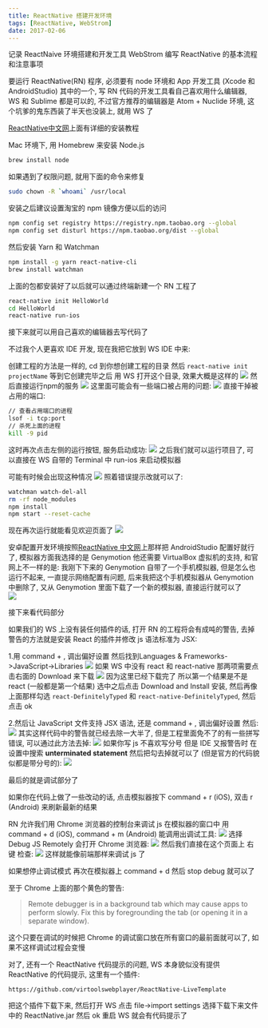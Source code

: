 ```yaml
---
title: ReactNative 搭建开发环境
tags: [ReactNative, WebStrom]
date: 2017-02-06
---
```

记录 ReactNaive 环境搭建和开发工具 WebStrom 编写 ReactNative 的基本流程和注意事项

要运行 ReactNative(RN) 程序, 必须要有 node 环境和 App 开发工具 (Xcode 和 AndroidStudio) 其中的一个, 写 RN 代码的开发工具看自己喜欢用什么编辑器, WS 和 Sublime 都是可以的, 不过官方推荐的编辑器是 Atom + Nuclide 环境, 这个坑爹的鬼东西装了半天也没装上, 就用 WS 了
<!--more-->

[ReactNative中文网](http://reactnative.cn)上面有详细的安装教程

Mac 环境下, 用 Homebrew 来安装 Node.js
```bash
brew install node
```
如果遇到了权限问题, 就用下面的命令来修复
```bash
sudo chown -R `whoami` /usr/local
```
安装之后建议设置淘宝的 npm 镜像方便以后的访问
```bash
npm config set registry https://registry.npm.taobao.org --global
npm config set disturl https://npm.taobao.org/dist --global
```
然后安装 Yarn 和 Watchman
```bash
npm install -g yarn react-native-cli
brew install watchman
```
上面的包都安装好了以后就可以通过终端新建一个 RN 工程了
```bash
react-native init HelloWorld
cd HelloWorld
react-native run-ios
```
接下来就可以用自己喜欢的编辑器去写代码了

不过我个人更喜欢 IDE 开发, 现在我把它放到 WS IDE 中来:

创建工程的方法是一样的, cd 到你想创建工程的目录 然后 `react-native init projectName` 等到它创建完毕之后 用 WS 打开这个目录, 效果大概是这样的
![](/img/IMG-RN-DEV/Rn_dir.png)
然后直接运行npm的服务
![](/img/IMG-RN-DEV/Rn_npmStart.png)
这里面可能会有一些端口被占用的问题:
![](/img/IMG-RN-DEV/Rn_portUsed.png)
直接干掉被占用的端口:
```bash
// 查看占用端口的进程 
lsof -i tcp:port
// 杀死上面的进程
kill -9 pid 
```
这时再次点击左侧的运行按钮, 服务启动成功:
![](/img/IMG-RN-DEV/Rn_packgeRun.png)
之后我们就可以运行项目了, 可以直接在 WS 自带的 Terminal 中 run-ios 来启动模拟器

可能有时候会出现这种情况
![](/img/IMG-RN-DEV/Rn_Emo_Error.png)
照着错误提示改就可以了:
```bash
watchman watch-del-all
rm -rf node_modules
npm install
npm start --reset-cache
```
现在再次运行就能看见欢迎页面了
![](/img/IMG-RN-DEV/Rn_welcome.png)

安卓配置开发环境按照[ReactNative 中文网](http://reactnative.cn/docs/0.41/getting-started.html)上那样把 AndroidStudio 配置好就行了, 模拟器方面我选择的是 Genymotion 他还需要 VirtualBox 虚拟机的支持, 和官网上不一样的是: 我刚下下来的 Genymotion 自带了一个手机模拟器, 但是怎么也运行不起来, 一直提示网络配置有问题, 后来我把这个手机模拟器从 Genymotion 中删除了, 又从 Genymotion 里面下载了一个新的模拟器, 直接运行就可以了  
![](/img/Rn_android.png)

接下来看代码部分

如果我们的 WS 上没有装任何插件的话, 打开 RN 的工程将会有成吨的警告, 去掉警告的方法就是安装 React 的插件并修改 js 语法标准为 JSX:

1.用 command + , 调出偏好设置 然后找到Languages & Frameworks->JavaScript->Libraries
![](/img/IMG-RN-DEV/Rn_React_Setting.png)
如果 WS 中没有 react 和 react-native 那两项需要点击右面的 Download 来下载
![](/img/IMG-RN-DEV/Rn_ReactPlugin_Download.png)
因为这里已经下载完了 所以第一个结果是不是 react (一般都是第一个结果) 选中之后点击 Download and Install 安装, 然后再像上面那样勾选 `react-DefinitelyTyped` 和 `react-native-DefinitelyTyped`, 然后点击 ok

2.然后让 JavaScript 文件支持 JSX 语法, 还是 command + , 调出偏好设置 然后:
![](/img/IMG-RN-DEV/Rn_Select_JSX.png)
其实这样代码中的警告就已经去除一大半了, 但是工程里面免不了的有一些拼写错误, 可以通过此方法去掉:
![](/img/IMG-RN-DEV/Rn_Spell.png)
如果你写 js 不喜欢写分号 但是 IDE 又报警告时 在设置中搜索 __unterminated statement__ 然后把勾去掉就可以了 (但是官方的代码貌似都是带分号的):
![](/img/IMG-RN-DEV/Rn_Warning.png)

最后的就是调试部分了

如果你在代码上做了一些改动的话, 点击模拟器按下 command + r (iOS), 双击 r (Android) 来刷新最新的结果

RN 允许我们用 Chrome 浏览器的控制台来调试 js 在模拟器的窗口中 用 command + d (iOS), command + m (Android) 能调用出调试工具:
![](/img/IMG-RN-DEV/Rn_debug.png)
选择 Debug JS Remotely 会打开 Chrome 浏览器:
![](/img/IMG-RN-DEV/Rn_Chrome.png)
然后我们直接在这个页面上 右键 检查:
![](/img/IMG-RN-DEV/Rn_Console.png)
这样就能像前端那样来调试 js 了

如果想停止调试模式 再次在模拟器上 command + d 然后 stop debug 就可以了

至于 Chrome 上面的那个黄色的警告:
>  Remote debugger is in a background tab which may cause apps to perform slowly. Fix this by foregrounding the tab (or opening it in a separate window).

这个只要在调试的时候把 Chrome 的调试窗口放在所有窗口的最前面就可以了, 如果不这样调试过程会变慢

对了, 还有一个 ReactNative 代码提示的问题, WS 本身貌似没有提供 ReactNative 的代码提示, 这里有一个插件: 

`https://github.com/virtoolswebplayer/ReactNative-LiveTemplate`

把这个插件下载下来, 然后打开 WS 点击 file->import settings 选择下载下来文件中的 ReactNative.jar 然后 ok 重启 WS 就会有代码提示了
